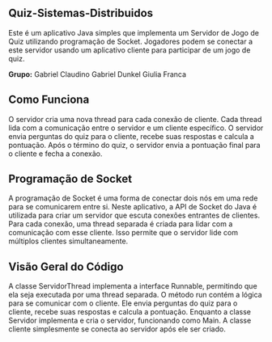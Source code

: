 ## **Quiz-Sistemas-Distribuidos**
Este é um aplicativo Java simples que implementa um Servidor de Jogo de Quiz utilizando programação de Socket. Jogadores podem se conectar a este servidor usando um aplicativo cliente para participar de um jogo de quiz.

**Grupo:**
Gabriel Claudino
Gabriel Dunkel
Giulia Franca

## Como Funciona
O servidor cria uma nova thread para cada conexão de cliente. Cada thread lida com a comunicação entre o servidor e um cliente específico. O servidor envia perguntas do quiz para o cliente, recebe suas respostas e calcula a pontuação. Após o término do quiz, o servidor envia a pontuação final para o cliente e fecha a conexão.

## Programação de Socket
A programação de Socket é uma forma de conectar dois nós em uma rede para se comunicarem entre si. Neste aplicativo, a API de Socket do Java é utilizada para criar um servidor que escuta conexões entrantes de clientes. Para cada conexão, uma thread separada é criada para lidar com a comunicação com esse cliente. Isso permite que o servidor lide com múltiplos clientes simultaneamente.

## Visão Geral do Código
A classe ServidorThread implementa a interface Runnable, permitindo que ela seja executada por uma thread separada. O método run contém a lógica para se comunicar com o cliente. Ele envia perguntas do quiz para o cliente, recebe suas respostas e calcula a pontuação. Enquanto a classe Servidor implementa e cria o servidor, funcionando como Main. A classe cliente simplesmente se conecta ao servidor após ele ser criado.
